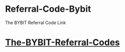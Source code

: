 # Referral-Code-Bybit
The BYBIT Referral Code Link


# [The-BYBIT-Referral-Codes](https://www.bybit.com/cards/?ref=LPXAPPA&source=applet_invite)
